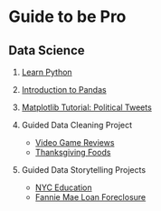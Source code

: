 # Guide to be Pro

## Data Science
1. [Learn Python](https://www.codecademy.com/learn/learn-python)
2. [Introduction to Pandas](https://www.datacamp.com/community/tutorials/pandas-tutorial-dataframe-python)
4. [Matplotlib Tutorial: Political Tweets](https://www.dataquest.io/blog/matplotlib-tutorial/)

4. Guided Data Cleaning Project
    * [Video Game Reviews](https://www.dataquest.io/blog/pandas-python-tutorial/)
    * [Thanksgiving Foods](https://www.dataquest.io/blog/pandas-tutorial-python-2/)
5. Guided Data Storytelling Projects
    * [NYC Education](https://www.dataquest.io/blog/data-science-portfolio-project/)
    * [Fannie Mae Loan Foreclosure](https://www.dataquest.io/blog/data-science-portfolio-machine-learning/)